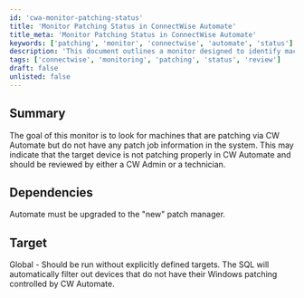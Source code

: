 ```yaml
---
id: 'cwa-monitor-patching-status'
title: 'Monitor Patching Status in ConnectWise Automate'
title_meta: 'Monitor Patching Status in ConnectWise Automate'
keywords: ['patching', 'monitor', 'connectwise', 'automate', 'status']
description: 'This document outlines a monitor designed to identify machines that are patching via ConnectWise Automate but lack patch job information in the system. It emphasizes the importance of reviewing these devices to ensure proper patching and maintenance.'
tags: ['connectwise', 'monitoring', 'patching', 'status', 'review']
draft: false
unlisted: false
---
```

## Summary

The goal of this monitor is to look for machines that are patching via CW Automate but do not have any patch job information in the system. This may indicate that the target device is not patching properly in CW Automate and should be reviewed by either a CW Admin or a technician.

## Dependencies

Automate must be upgraded to the "new" patch manager.

## Target

Global - Should be run without explicitly defined targets. The SQL will automatically filter out devices that do not have their Windows patching controlled by CW Automate.

